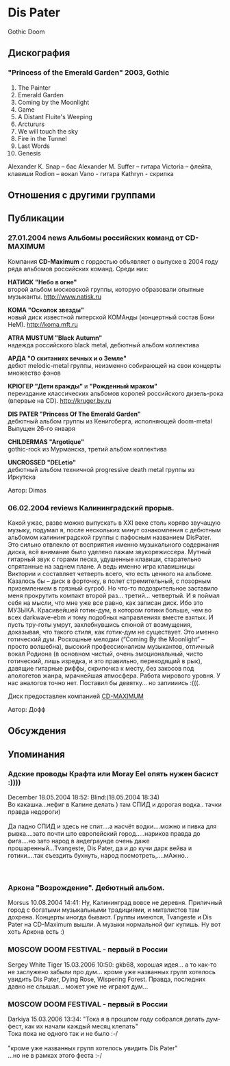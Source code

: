 # Dis Pater

Gothic Doom

## Дискография

### "Princess of the Emerald Garden" 2003, Gothic

1. The Painter 
2. Emerald Garden 
3. Coming by the Moonlight 
4. Game 
5. A Distant Fluite's Weeping 
6. Arctururs 
7. We will touch the sky 
8. Fire in the Tunnel 
9. Last Words 
10. Genesis



Alexander K. Snap – бас
Alexander M. Suffer – гитара
Victoria – флейта, клавиши
Rodion – вокал
Vano - гитара
Kathryn - скрипка


## Отношения с другими группами


## Публикации

### 27.01.2004 news Альбомы российских команд от CD-MAXIMUM

<P>Компания <B>CD-Maximum</B> с гордостью объявляет о выпуске в 2004 году ряда альбомов российских команд. Среди них:</P>
<P><B>НАТИСК "Небо в огне"<BR></B>второй альбом московской группы, которую образовали опытные музыканты. <A href="http://www.natisk.ru/">http://www.natisk.ru</A></P>
<P><B>КОМА "Осколок звезды"</B><BR>новый диск известной питерской КОМАнды (концертный состав Бони НеМ). <A href="http://koma.mft.ru/">http://koma.mft.ru</A></P>
<P><B>ATRA MUSTUM "Black Autumn"<BR></B>надежда российского black metal, дебютный альбом коллектива</P>
<P><B>АРДА "О скитаниях вечных и о Земле"<BR></B>дебют melodic-metal группы, неизменно собирающей на свои концерты множество фэнов</P>
<P><B>КРЮГЕР "Дети вражды" </B>и <B>"Рожденный мраком"</B><BR>переиздание классических альбомов королей российского дизель-рока (впервые на CD). <A href="http://kruger.by.ru/">http://kruger.by.ru</A></P>
<P><B>DIS PATER "Princess Of The Emerald Garden"</B><BR>дебютный альбом группы из Кенигсберга, исполняющей doom-metal<BR>Выпущен 26-го января</P>
<P><B>CHILDERMAS "Argotique"<BR></B>gothic-rock из Мурманска, третий альбом коллектива</P>
<P><B>UNCROSSED "DELetio"</B><BR>дебютный альбом техничной progressive death metal группы из Иркутска</P>
Автор: Dimas

### 06.02.2004 reviews Калининградский прорыв.

<P>Какой ужас, разве можно выпускать в XXI веке столь коряво звучащую музыку, подумал я, после нескольких минут ознакомления с дебютным альбомом калининградской группы с пафосным названием DisPater. Это сильно отвлекло от восприятия именно музыкального содержания диска, всё внимание было уделено лажам звукорежиссера. Мутный гитарный звук с горами песка, удушенные клавиши, старательно спрятанные на заднем плане. А ведь именно игра клавишницы Виктории и составляет четверть всего, что есть ценного на альбоме. Казалось бы – диск в форточку, в полет стремительный, с позорным приземлением в грязный сугроб. Но что-то подозрительное заставило меня прокрутить компакт второй раз… третий… четвертый. И я поймал себя на мысли, что мне уже все равно, как записан диск. Ибо это МУЗЫКА. Красивейшей готик-дум, в котором готики больше, чем во всех darkwave-ebm и тому подобных направлениях вместе взятых. И пусть тру-готы умрут, захлебнувшись слюной от возмущения, доказывая, что такого стиля, как готик-дум не существует. Это именно готический дум. Роскошные мелодии (“Coming By the Moonlight” – просто волшебна), высокий профессионализм музыкантов, отличный вокал Родиона (в основном чистый, очень эмоциональный, чисто готический, лишь изредка, и это правильно, переходящий в рык), давящие гитарные риффы, скрипочка к месту, без закосов под апологетов жанра, мрачнейшая атмосфера. Работа мирового уровня. У нас аналогов точно нет. Поставил бы девятку… но запиииись :(((.</P>
<P>Диск предоставлен компанией <A href="http://www.cd-maximum.ru/">CD-MAXIMUM</A></P>
Автор: Дофф


## Обсуждения


## Упоминания

### Адские проводы Крафта или Moray Eel опять нужен басист :))))

December 18.05.2004 18:52:
 Blind:(18.05.2004 18:34)     <BR>  Во какашка...нефиг в Калине делать ) там СПИД и дорогая водка.. тачки правда недороги)<BR><BR>Да ладно СПИД и здесь не спит....а насчёт водки....можно и пивка для рывка....зато почти што европейский город.....нариков правда до фига....но зато народ в андеграунде очень даже прошаренный...Tvangeste, Dis Pater, да и до кучи дарк вейва и готики....так съездить бухнуть, народ посмотреть,....мАжно..<BR><BR> <BR>

### Аркона &quot;Возрождение&quot;. Дебютный альбом.

Morsus 10.08.2004 14:41:
Ну, Калининград вовсе не деревня. Приличный город с богатыми музыкальными традициями, и миталистов там дохрена. Концерты иногда бывают. Группы имеются, Tvangeste и Dis Pater на CD-Maximum вышли. А музыки нормальной фиг купишь. Ну вот хоть Аркона есть :)

### MOSCOW DOOM FESTIVAL - первый в России

Sergey White Tiger 15.03.2006 10:50:
gkb68, хорошая идея... а то как-то не заслужено забыли про дум... кроме уже названных групп хотелось увидить Dis Pater, Dying Rose, Wispering Forest. Правда, последних давно не слышал... может уже не играют дум...

### MOSCOW DOOM FESTIVAL - первый в России

Darkiya 15.03.2006 13:34:
"Тока я в прошлом году собрался делать дум-фест, как их начали каждый месяц клепать"<BR>Тока пока не одного так и не было :-/<BR><BR>"кроме уже названных групп хотелось увидить Dis Pater"<BR>...но не в рамках этого феста :-/

